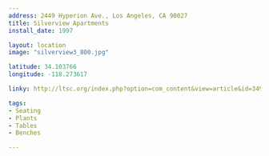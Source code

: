 ```yaml
---
address: 2449 Hyperion Ave., Los Angeles, CA 90027 
title: Silverview Apartments
install_date: 1997

layout: location
image: "silverview3_800.jpg"

latitude: 34.103766
longitude: -118.273617

linky: http://ltsc.org/index.php?option=com_content&view=article&id=349

tags:	
- Seating
- Plants
- Tables
- Benches

---
```

